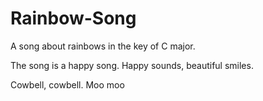 # Rainbow-Song

A song about rainbows in the key of C major.

The song is a happy song.
Happy sounds, beautiful smiles. 

Cowbell, cowbell. Moo moo
